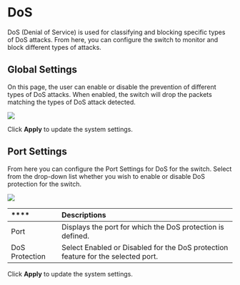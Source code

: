 # DoS

DoS \(Denial of Service\) is used for classifying and blocking specific types of DoS attacks. From here, you can configure the switch to monitor and block different types of attacks.  


## Global Settings

On this page, the user can enable or disable the prevention of different types of DoS attacks. When enabled, the switch will drop the packets matching the types of DoS attack detected.

![](https://lh6.googleusercontent.com/zRY0PptctKe1c2HhHvr590VQ3TcVcjp2uu0YoHuTvgbWdXqw_vAOavbL1H-ew7aOSAO8D1SL2LMVaFY9oDAYWZWqQS2kY9HQ43sdbut716ez-TgVxuLNHreML2gXlxeutKJ2NsU)

Click **Apply** to update the system settings.  


## **Port Settings**

From here you can configure the Port Settings for DoS for the switch. Select from the drop-down list whether you wish to enable or disable DoS protection for the switch.

![](https://lh6.googleusercontent.com/QzrIpXkKUdNEY2iWmqepCiDVNpBFD57MrDgi3qoLWm-vM7Bt8tg8d4UyAKsiqhqioqBL_mTc2iHCk-mt-fZudfFhGTvLpjZPy66s1-beuiCY_IbqwfdDqhC3wg7X9qHW6IrU6KM)

| \*\*\*\* | Descriptions |
| :--- | :--- |
| Port | Displays the port for which the DoS protection is defined. |
| DoS Protection | Select Enabled or Disabled for the DoS protection feature for the selected port. |

Click **Apply** to update the system settings.  


